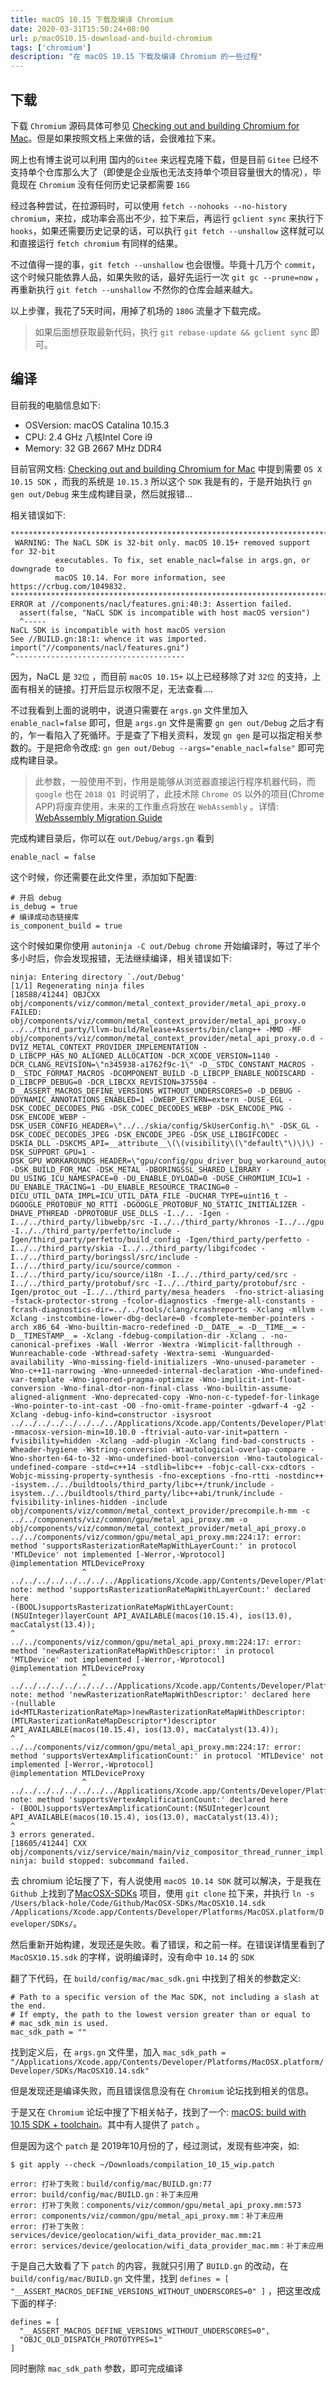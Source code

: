 ```yaml
---
title: macOS 10.15 下载及编译 Chromium
date: 2020-03-31T15:50:24+08:00
url: p/macOS10.15-download-and-build-chromium
tags: ['chromium']
description: "在 macOS 10.15 下载及编译 Chromium 的一些过程"
---
```


## 下载

下载 `Chromium` 源码具体可参见 [Checking out and building Chromium for Mac](https://chromium.googlesource.com/chromium/src/+/master/docs/mac_build_instructions.md)。但是如果按照文档上来做的话，会很难拉下来。

网上也有博主说可以利用 国内的`Gitee` 来远程克隆下载，但是目前 `Gitee` 已经不支持单个仓库那么大了（即使是企业版也无法支持单个项目容量很大的情况），毕竟现在 `Chromium` 没有任何历史记录都需要 `16G`

经过各种尝试，在拉源码时，可以使用 `fetch --nohooks --no-history chromium`，来拉，成功率会高出不少，拉下来后，再运行 `gclient sync` 来执行下 `hooks`，如果还需要历史记录的话，可以执行 `git fetch --unshallow` 这样就可以和直接运行 `fetch chromium` 有同样的结果。

不过值得一提的事，`git fetch --unshallow` 也会很慢。毕竟十几万个 `commit`，这个时候只能依靠人品，如果失败的话，最好先运行一次 `git gc --prune=now` ，再重新执行 `git fetch --unshallow` 不然你的仓库会越来越大。

以上步骤，我花了5天时间，用掉了机场的 `180G` 流量才下载完成。

> 如果后面想获取最新代码，执行 `git rebase-update && gclient sync` 即可。



##  编译

目前我的电脑信息如下:

* OSVersion: macOS Catalina 10.15.3
* CPU: 2.4 GHz 八核Intel Core i9
* Memory: 32 GB 2667 MHz DDR4

 目前官网文档: [Checking out and building Chromium for Mac](https://chromium.googlesource.com/chromium/src/+/master/docs/mac_build_instructions.md) 中提到需要 `OS X 10.15 SDK` ，而我的系统是 `10.15.3` 所以这个 `SDK` 我是有的，于是开始执行 `gn gen out/Debug` 来生成构建目录，然后就报错...

相关错误如下:

```shell
********************************************************************************
 WARNING: The NaCL SDK is 32-bit only. macOS 10.15+ removed support for 32-bit
          executables. To fix, set enable_nacl=false in args.gn, or downgrade to
          macOS 10.14. For more information, see https://crbug.com/1049832.
********************************************************************************
ERROR at //components/nacl/features.gni:40:3: Assertion failed.
  assert(false, "NaCL SDK is incompatible with host macOS version")
  ^-----
NaCL SDK is incompatible with host macOS version
See //BUILD.gn:18:1: whence it was imported.
import("//components/nacl/features.gni")
^--------------------------------------
```

因为，NaCL 是 `32位` ，而目前 `macOS 10.15+` 以上已经移除了对 `32位` 的支持，上面有相关的链接。打开后显示权限不足，无法查看....

不过我看到上面的说明中，说道只需要在 `args.gn` 文件里加入 `enable_nacl=false` 即可，但是 `args.gn` 文件是需要 `gn gen out/Debug` 之后才有的，乍一看陷入了死循环。于是查了下相关资料，发现 `gn gen` 是可以指定相关参数的。于是把命令改成: `gn gen out/Debug --args="enable_nacl=false"` 即可完成构建目录。

> 此参数，一般使用不到，作用是能够从浏览器直接运行程序机器代码，而 `google` 也在 `2018 Q1 `时说明了，此技术除 `Chrome OS` 以外的项目(Chrome APP)将废弃使用，未来的工作重点将放在 `WebAssembly` 。详情: [WebAssembly Migration Guide](https://developer.chrome.com/native-client/migration)

完成构建目录后，你可以在 `out/Debug/args.gn` 看到

```gn
enable_nacl = false
```

这个时候，你还需要在此文件里，添加如下配置:

```gn
# 开启 debug
is_debug = true 
# 编译成动态链接库
is_component_build = true
```

这个时候如果你使用 `autoninja -C out/Debug chrome` 开始编译时，等过了半个多小时后，你会发现报错，无法继续编译，相关错误如下:

```shell
ninja: Entering directory `./out/Debug'
[1/1] Regenerating ninja files
[18588/41244] OBJCXX obj/components/viz/common/metal_context_provider/metal_api_proxy.o
FAILED: obj/components/viz/common/metal_context_provider/metal_api_proxy.o
../../third_party/llvm-build/Release+Asserts/bin/clang++ -MMD -MF obj/components/viz/common/metal_context_provider/metal_api_proxy.o.d -DVIZ_METAL_CONTEXT_PROVIDER_IMPLEMENTATION -D_LIBCPP_HAS_NO_ALIGNED_ALLOCATION -DCR_XCODE_VERSION=1140 -DCR_CLANG_REVISION=\"n345938-a1762f9c-1\" -D__STDC_CONSTANT_MACROS -D__STDC_FORMAT_MACROS -DCOMPONENT_BUILD -D_LIBCPP_ENABLE_NODISCARD -D_LIBCPP_DEBUG=0 -DCR_LIBCXX_REVISION=375504 -D__ASSERT_MACROS_DEFINE_VERSIONS_WITHOUT_UNDERSCORES=0 -D_DEBUG -DDYNAMIC_ANNOTATIONS_ENABLED=1 -DWEBP_EXTERN=extern -DUSE_EGL -DSK_CODEC_DECODES_PNG -DSK_CODEC_DECODES_WEBP -DSK_ENCODE_PNG -DSK_ENCODE_WEBP -DSK_USER_CONFIG_HEADER=\"../../skia/config/SkUserConfig.h\" -DSK_GL -DSK_CODEC_DECODES_JPEG -DSK_ENCODE_JPEG -DSK_USE_LIBGIFCODEC -DSKIA_DLL -DSKCMS_API=__attribute__\(\(visibility\(\"default\"\)\)\) -DSK_SUPPORT_GPU=1 -DSK_GPU_WORKAROUNDS_HEADER=\"gpu/config/gpu_driver_bug_workaround_autogen.h\" -DSK_BUILD_FOR_MAC -DSK_METAL -DBORINGSSL_SHARED_LIBRARY -DU_USING_ICU_NAMESPACE=0 -DU_ENABLE_DYLOAD=0 -DUSE_CHROMIUM_ICU=1 -DU_ENABLE_TRACING=1 -DU_ENABLE_RESOURCE_TRACING=0 -DICU_UTIL_DATA_IMPL=ICU_UTIL_DATA_FILE -DUCHAR_TYPE=uint16_t -DGOOGLE_PROTOBUF_NO_RTTI -DGOOGLE_PROTOBUF_NO_STATIC_INITIALIZER -DHAVE_PTHREAD -DPROTOBUF_USE_DLLS -I../.. -Igen -I../../third_party/libwebp/src -I../../third_party/khronos -I../../gpu -I../../third_party/perfetto/include -Igen/third_party/perfetto/build_config -Igen/third_party/perfetto -I../../third_party/skia -I../../third_party/libgifcodec -I../../third_party/boringssl/src/include -I../../third_party/icu/source/common -I../../third_party/icu/source/i18n -I../../third_party/ced/src -I../../third_party/protobuf/src -I../../third_party/protobuf/src -Igen/protoc_out -I../../third_party/mesa_headers  -fno-strict-aliasing -fstack-protector-strong -fcolor-diagnostics -fmerge-all-constants -fcrash-diagnostics-dir=../../tools/clang/crashreports -Xclang -mllvm -Xclang -instcombine-lower-dbg-declare=0 -fcomplete-member-pointers -arch x86_64 -Wno-builtin-macro-redefined -D__DATE__= -D__TIME__= -D__TIMESTAMP__= -Xclang -fdebug-compilation-dir -Xclang . -no-canonical-prefixes -Wall -Werror -Wextra -Wimplicit-fallthrough -Wunreachable-code -Wthread-safety -Wextra-semi -Wunguarded-availability -Wno-missing-field-initializers -Wno-unused-parameter -Wno-c++11-narrowing -Wno-unneeded-internal-declaration -Wno-undefined-var-template -Wno-ignored-pragma-optimize -Wno-implicit-int-float-conversion -Wno-final-dtor-non-final-class -Wno-builtin-assume-aligned-alignment -Wno-deprecated-copy -Wno-non-c-typedef-for-linkage -Wno-pointer-to-int-cast -O0 -fno-omit-frame-pointer -gdwarf-4 -g2 -Xclang -debug-info-kind=constructor -isysroot ../../../../../../../../Applications/Xcode.app/Contents/Developer/Platforms/MacOSX.platform/Developer/SDKs/MacOSX10.15.sdk -mmacosx-version-min=10.10.0 -ftrivial-auto-var-init=pattern -fvisibility=hidden -Xclang -add-plugin -Xclang find-bad-constructs -Wheader-hygiene -Wstring-conversion -Wtautological-overlap-compare -Wno-shorten-64-to-32 -Wno-undefined-bool-conversion -Wno-tautological-undefined-compare -std=c++14 -stdlib=libc++ -fobjc-call-cxx-cdtors -Wobjc-missing-property-synthesis -fno-exceptions -fno-rtti -nostdinc++ -isystem../../buildtools/third_party/libc++/trunk/include -isystem../../buildtools/third_party/libc++abi/trunk/include -fvisibility-inlines-hidden -include obj/components/viz/common/metal_context_provider/precompile.h-mm -c ../../components/viz/common/gpu/metal_api_proxy.mm -o obj/components/viz/common/metal_context_provider/metal_api_proxy.o
../../components/viz/common/gpu/metal_api_proxy.mm:224:17: error: method 'supportsRasterizationRateMapWithLayerCount:' in protocol 'MTLDevice' not implemented [-Werror,-Wprotocol]
@implementation MTLDeviceProxy
                ^
../../../../../../../../Applications/Xcode.app/Contents/Developer/Platforms/MacOSX.platform/Developer/SDKs/MacOSX10.15.sdk/System/Library/Frameworks/Metal.framework/Headers/MTLDevice.h:727:1: note: method 'supportsRasterizationRateMapWithLayerCount:' declared here
-(BOOL)supportsRasterizationRateMapWithLayerCount:(NSUInteger)layerCount API_AVAILABLE(macos(10.15.4), ios(13.0), macCatalyst(13.4));
^
../../components/viz/common/gpu/metal_api_proxy.mm:224:17: error: method 'newRasterizationRateMapWithDescriptor:' in protocol 'MTLDevice' not implemented [-Werror,-Wprotocol]
@implementation MTLDeviceProxy
                ^
../../../../../../../../Applications/Xcode.app/Contents/Developer/Platforms/MacOSX.platform/Developer/SDKs/MacOSX10.15.sdk/System/Library/Frameworks/Metal.framework/Headers/MTLDevice.h:735:1: note: method 'newRasterizationRateMapWithDescriptor:' declared here
-(nullable id<MTLRasterizationRateMap>)newRasterizationRateMapWithDescriptor:(MTLRasterizationRateMapDescriptor*)descriptor API_AVAILABLE(macos(10.15.4), ios(13.0), macCatalyst(13.4));
^
../../components/viz/common/gpu/metal_api_proxy.mm:224:17: error: method 'supportsVertexAmplificationCount:' in protocol 'MTLDevice' not implemented [-Werror,-Wprotocol]
@implementation MTLDeviceProxy
                ^
../../../../../../../../Applications/Xcode.app/Contents/Developer/Platforms/MacOSX.platform/Developer/SDKs/MacOSX10.15.sdk/System/Library/Frameworks/Metal.framework/Headers/MTLDevice.h:831:1: note: method 'supportsVertexAmplificationCount:' declared here
- (BOOL)supportsVertexAmplificationCount:(NSUInteger)count API_AVAILABLE(macos(10.15.4), ios(13.0), macCatalyst(13.4));
^
3 errors generated.
[18605/41244] CXX obj/components/viz/service/main/main/viz_compositor_thread_runner_impl.o
ninja: build stopped: subcommand failed.
```

去 chromium 论坛搜了下，有人说使用 `macOS 10.14 SDK` 就可以解决，于是我在 `Github` 上找到了[MacOSX-SDKs](https://github.com/phracker/MacOSX-SDKs) 项目，使用 `git clone` 拉下来，并执行 `ln -s /Users/black-hole/Code/Github/MacOSX-SDKs/MacOSX10.14.sdk /Applications/Xcode.app/Contents/Developer/Platforms/MacOSX.platform/Developer/SDKs/`。

然后重新开始构建，发现还是失败。看了错误，和之前一样。在错误详情里看到了 `MacOSX10.15.sdk` 的字样，说明编译时，没有命中 `10.14` 的 `SDK` 

翻了下代码，在 `build/config/mac/mac_sdk.gni` 中找到了相关的参数定义:

```shell
# Path to a specific version of the Mac SDK, not including a slash at the end.
# If empty, the path to the lowest version greater than or equal to
# mac_sdk_min is used.
mac_sdk_path = ""
```

找到定义后，在 `args.gn` 文件里，加入 `mac_sdk_path = "/Applications/Xcode.app/Contents/Developer/Platforms/MacOSX.platform/Developer/SDKs/MacOSX10.14.sdk"` 

但是发现还是编译失败，而且错误信息没有在 `Chromium` 论坛找到相关的信息。

于是又在 `Chromium` 论坛中搜了下相关帖子，找到了一个: [macOS: build with 10.15 SDK + toolchain](https://monorail-prod.appspot.com/p/chromium/issues/detail?id=973128#c10)。其中有人提供了 `patch` 。

但是因为这个 `patch` 是 2019年10月份的了，经过测试，发现有些冲突，如:

```shell
$ git apply --check ~/Downloads/compilation_10_15_wip.patch

error: 打补丁失败：build/config/mac/BUILD.gn:77
error: build/config/mac/BUILD.gn：补丁未应用
error: 打补丁失败：components/viz/common/gpu/metal_api_proxy.mm:573
error: components/viz/common/gpu/metal_api_proxy.mm：补丁未应用
error: 打补丁失败：services/device/geolocation/wifi_data_provider_mac.mm:21
error: services/device/geolocation/wifi_data_provider_mac.mm：补丁未应用
```

于是自己大致看了下 `patch` 的内容，我就只引用了 `BUILD.gn` 的改动，在 `build/config/mac/BUILD.gn` 文件里，找到 `defines = [ "__ASSERT_MACROS_DEFINE_VERSIONS_WITHOUT_UNDERSCORES=0" ]` ，把这里改成下面的样子:

```shell
defines = [
  "__ASSERT_MACROS_DEFINE_VERSIONS_WITHOUT_UNDERSCORES=0",
  "OBJC_OLD_DISPATCH_PROTOTYPES=1"
]
```

同时删除 `mac_sdk_path` 参数，即可完成编译
